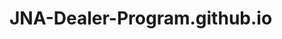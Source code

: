 # JNA-Dealer-Program.github.io


<br/><a href="https://www.jnadealerprogram.com/blog/self-install-spectrum/
">
</a><br/><a href="https://www.jnadealerprogram.com/blog/wifi-passwords/
">
</a><br/><a href="https://www.jnadealerprogram.com/dealer-opportunities-xfinity.php
">
</a><br/><a href="https://www.jnadealerprogram.com/blog/vivint-internet/
">
</a><br/><a href="https://www.jnadealerprogram.com/blog/vivint-package/
">
</a><br/><a href="https://www.jnadealerprogram.com/dealer-opportunities-cox.php
">
</a><br/><a href="https://www.jnadealerprogram.com/blog/adt-pulse/
">
</a><br/><a href="https://www.jnadealerprogram.com/blog/phone-black-screen/
">
</a><br/><a href="https://www.jnadealerprogram.com/blog/frontier-communication-dealer-today/
">
</a><br/><a href="https://www.jnadealerprogram.com/blog/iphone-sound-and-volume-issues/
">
</a><br/><a href="https://www.jnadealerprogram.com/vivint.php
">
</a><br/><a href="https://www.jnadealerprogram.com/blog/adt-authorized-dealer/
">
</a><br/><a href="https://www.jnadealerprogram.com/blog/calling-apps/
">
</a><br/><a href="https://www.jnadealerprogram.com/blog/vivint-smart-home-app/
">
</a><br/><a href="https://www.jnadealerprogram.com/blog/jna-authorized-agent/
">
</a><br/><a href="https://www.jnadealerprogram.com/dealer-opportunities-adt.php
">
</a><br/><a href="https://www.jnadealerprogram.com/blog/xfinity-comcast-tv/
">
</a><br/><a href="https://www.jnadealerprogram.com/blog/how-to-buy-wholesale-iphones/">
